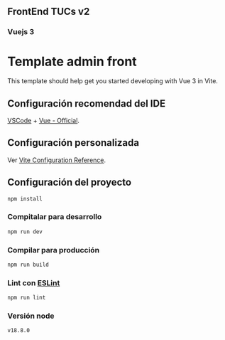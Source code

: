 ## FrontEnd TUCs v2
### Vuejs 3
# Template admin front

This template should help get you started developing with Vue 3 in Vite.

## Configuración recomendad del IDE

[VSCode](https://code.visualstudio.com/) + [Vue - Official](https://marketplace.visualstudio.com/items?itemName=Vue.volar).

## Configuración personalizada

Ver [Vite Configuration Reference](https://vitejs.dev/config/).

## Configuración del proyecto

```sh
npm install
```

### Compitalar para desarrollo

```sh
npm run dev
```

### Compilar para producción

```sh
npm run build
```

### Lint con [ESLint](https://eslint.org/)

```sh
npm run lint
```

### Versión node

```sh
v18.8.0
```
